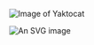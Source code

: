 ![Image of Yaktocat](https://octodex.github.com/images/yaktocat.png)

![An SVG image](https://css-tricks.com/wp-content/uploads/2018/10/02-items.svg)
